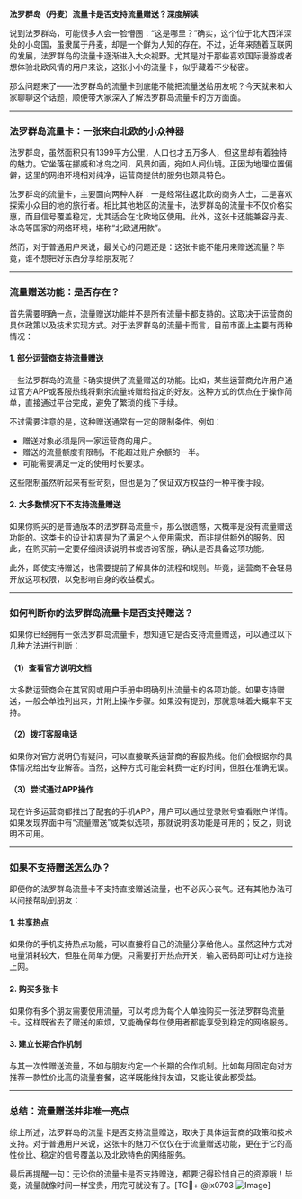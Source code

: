 **法罗群岛（丹麦）流量卡是否支持流量赠送？深度解读**

说到法罗群岛，可能很多人会一脸懵圈：“这是哪里？”确实，这个位于北大西洋深处的小岛国，虽隶属于丹麦，却是一个鲜为人知的存在。不过，近年来随着互联网的发展，法罗群岛的流量卡逐渐进入大众视野。尤其是对于那些喜欢国际漫游或者想体验北欧风情的用户来说，这张小小的流量卡，似乎藏着不少秘密。

那么问题来了——法罗群岛的流量卡到底能不能把流量送给朋友呢？今天就来和大家聊聊这个话题，顺便带大家深入了解法罗群岛流量卡的方方面面。

---

### 法罗群岛流量卡：一张来自北欧的小众神器

法罗群岛，虽然面积只有1399平方公里，人口也才五万多人，但这里却有着独特的魅力。它坐落在挪威和冰岛之间，风景如画，宛如人间仙境。正因为地理位置偏僻，这里的网络环境相对纯净，运营商提供的服务也颇具特色。

法罗群岛的流量卡，主要面向两种人群：一是经常往返北欧的商务人士，二是喜欢探索小众目的地的旅行者。相比其他地区的流量卡，法罗群岛的流量卡不仅价格实惠，而且信号覆盖稳定，尤其适合在北欧地区使用。此外，这张卡还能兼容丹麦、冰岛等国家的网络环境，堪称“北欧通用款”。

然而，对于普通用户来说，最关心的问题还是：这张卡能不能用来赠送流量？毕竟，谁不想把好东西分享给朋友呢？

---

### 流量赠送功能：是否存在？

首先需要明确一点，流量赠送功能并不是所有流量卡都支持的。这取决于运营商的具体政策以及技术实现方式。对于法罗群岛的流量卡而言，目前市面上主要有两种情况：

#### 1. **部分运营商支持流量赠送**
一些法罗群岛的流量卡确实提供了流量赠送的功能。比如，某些运营商允许用户通过官方APP或客服热线将剩余流量转赠给指定的好友。这种方式的优点在于操作简单，直接通过平台完成，避免了繁琐的线下手续。

不过需要注意的是，这种赠送通常有一定的限制条件。例如：
- 赠送对象必须是同一家运营商的用户。
- 赠送的流量额度有限制，不能超过账户余额的一半。
- 可能需要满足一定的使用时长要求。

这些限制虽然听起来有些苛刻，但也是为了保证双方权益的一种平衡手段。

#### 2. **大多数情况下不支持流量赠送**
如果你购买的是普通版本的法罗群岛流量卡，那么很遗憾，大概率是没有流量赠送功能的。这类卡的设计初衷是为了满足个人使用需求，而非提供额外的服务。因此，在购买前一定要仔细阅读说明书或咨询客服，确认是否具备这项功能。

此外，即使支持赠送，也需要提前了解具体的流程和规则。毕竟，运营商不会轻易开放这项权限，以免影响自身的收益模式。

---

### 如何判断你的法罗群岛流量卡是否支持赠送？

如果你已经拥有一张法罗群岛流量卡，想知道它是否支持流量赠送，可以通过以下几种方法进行判断：

#### （1）查看官方说明文档
大多数运营商会在其官网或用户手册中明确列出流量卡的各项功能。如果支持赠送，一般会单独列出来，并附上操作步骤。如果没有提到，那就意味着大概率不支持。

#### （2）拨打客服电话
如果你对官方说明仍有疑问，可以直接联系运营商的客服热线。他们会根据你的具体情况给出专业解答。当然，这种方式可能会耗费一定的时间，但胜在准确无误。

#### （3）尝试通过APP操作
现在许多运营商都推出了配套的手机APP，用户可以通过登录账号查看账户详情。如果发现界面中有“流量赠送”或类似选项，那就说明该功能是可用的；反之，则说明不可用。

---

### 如果不支持赠送怎么办？

即便你的法罗群岛流量卡不支持直接赠送流量，也不必灰心丧气。还有其他办法可以间接帮助到朋友：

#### 1. **共享热点**
如果你的手机支持热点功能，可以直接将自己的流量分享给他人。虽然这种方式对电量消耗较大，但胜在简单方便。只需要打开热点开关，输入密码即可让对方连接上网。

#### 2. **购买多张卡**
如果你有多个朋友需要使用流量，可以考虑为每个人单独购买一张法罗群岛流量卡。这样既省去了赠送的麻烦，又能确保每位使用者都能享受到稳定的网络服务。

#### 3. **建立长期合作机制**
与其一次性赠送流量，不如与朋友约定一个长期的合作机制。比如每月固定向对方推荐一款性价比高的流量套餐，这样既能维持友谊，又能让彼此都受益。

---

### 总结：流量赠送并非唯一亮点

综上所述，法罗群岛的流量卡是否支持流量赠送，取决于具体运营商的政策和技术支持。对于普通用户来说，这张卡的魅力不仅仅在于流量赠送功能，更在于它的高性价比、稳定的信号覆盖以及北欧特色的网络服务。

最后再提醒一句：无论你的流量卡是否支持赠送，都要记得珍惜自己的资源哦！毕竟，流量就像时间一样宝贵，用完可就没有了。[TG💪+ @jx0703 ![Image](https://github.com/user-attachments/assets/dbca1d08-cadb-493c-b0ec-ad6f7a83f270)]